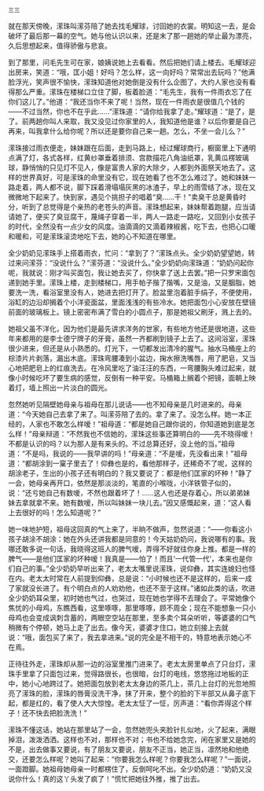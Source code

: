     三三 

   就在那天傍晚，潆珠叫潆芬陪了她去找毛耀球，讨回她的衣裳。明知这一去，是会破坏了最后那一幕的空气。她与他认识以来，还是末了那一趟她的举止最为漂亮，久后思想起来，值得骄傲与悲哀。

   到了那里，问毛先生可在家，娘姨说她上去看看。然后把她们请上楼去。毛耀球迎出房来，笑道：“哦，匡小姐！好吗？怎么样，这一向好吗？常常出去玩吗？”他满脸浮光，笑声很不愉快，潆珠知道他对她倒是没有什么企图了，大约人家也没有看得那么严重。潆珠在楼梯口立住了脚，板着脸道：“毛先生，我有一件雨衣忘了在你们这儿了。”他道：“我还当你不来了呢！当然，现在一件雨衣是很值几个钱的——不过当然，你也不在乎此……”潆珠道：“请你给我拿了走。”耀球道：“是了，是了。前两趟你叫人来取，我又没见过你家里的人，我知道他是谁？以后你要是自己再来，叫我拿什么给你呢？所以还是要你自己来一趟。怎么，不坐一会儿么？”

   潆珠接过雨衣便走，妹妹跟在后面，走到马路上，经过耀球商行，橱窗里上下通明点满了灯，各式各样，红黄纱罩垂着排须、宫款描花八角油纸罩，乳黄瓜楞玻璃球，静悄悄的只见灯不见人，像是富贵人家的大除夕，人都到外面祭天地去了。这样的世界真好，可是潆珠的命里没有它，现在她看了也不怎么难过了。她和妹妹一路走着，两人都不说，脚下踩着滑塌塌灰黑的冰渣子，早上的雨雪结了冰，现在又微微地下起来了。快到家，遇见个挑担子的唱着“臭……干！”卖臭干总是黄昏时分，听到了总觉得是个亲热的老苍头的声音。潆珠想起来，妹妹帮着跑腿，应当请请她了，便买了臭豆腐干，蔑绳子穿着一半，两人一路走一路吃，又回到小女孩子的时代，全然没有一点少女的风度。油滴滴的又滴着辣椒酱，吃下去，也把心口暖和暖和，可是潆珠滚烫地吃下去，她的心不知道在哪里。

   全少奶奶见潆珠手上搭着雨衣，忙问：“拿到了？”潆珠点头。全少奶奶望望她，转过来问潆芬：“没说什么？”潆芬道：“没说什么。”全少奶奶向潆珠道：“奶奶问起你呢，我就说：刚才叫买面包，我让她去买了，你快拿了送上去罢。”把一只罗宋面包递到她手里。潆珠上楼，走到楼梯口，用手帕子揩了揩嘴，又是油，又是胭脂，她要洗一洗，看浴室里没有人，她进去把灯开了。脸盆里泡着脏手绢子，不便使用，浴缸的边沿却搁着个小洋瓷面盆，里面浅浅的有些冷水。她把面包小心安放在壁镜前面的玻璃板上。镜上密密布满了雪白的小圆点子，那是她祖父刷牙，溅上去的。

   她祖父虽不洋化，因为他们是最先讲求洋务的世家，有些地方他还是很地道，这些年来都用的是李士德宁牌子的牙膏，虽然一齐都刷到镜子上去了。这间浴室，潆珠很少进来，但还是从小熟悉的。灯光下，一切都发出清冷的腥气。抽水马桶座上的棕漆片片剥落，漏出木底。潆珠弯腰凑到小盆边，掬水擦洗嘴唇，用了肥皂，又当心地把肥皂上的红痕洗去。在冷风里吃了油汪汪的东西，一弯腰胸头难过起来，就像小时候吃坏了要生病的感觉，反倒有一种平安。马桶箱上搁着个把镜，面朝上映着灯，墙上照出一片淡白的圆光。

   忽然她听见隔壁她母亲与祖母在那儿说话——也不知母亲是几时进来的。母亲道：“今天她自己去拿了来了。叫潆芬陪了去的。拿了来了。没怎么样。她一本正经的，人家也不敢怎么样嗳！”祖母道：“都是她自己跟你说的，你知道她到底是怎么样！”母亲辩道：“不然我也不信她的，潆珠这些事还算明白的——先不晓得嗳！不都是认识的吗？以为那人是有来头的。不过总算还好，没上他的当。”祖母道：“不是吗，我说的——我早讲的吗！”母亲道：“不是嗳，先没看出来！”祖母道：“都胡涂到一窠子里去了！仰彝也是的，看他那样子，还稀奇不了呢，这样的胡涂老子，生出的小孩子还有明白的？我又要说了：都是他们匡家的坏种！”静了一会，她母亲再开口，依然是那淡淡的，笔直的小喉咙，小洋铁管子似的，说：“还亏她自己有数嗳，不然也跟着坏了！……这人也还是存着心，所以弟弟妹妹去拿就拿不来。她有数嗳，所以叫妹妹一块儿去。”因又感慨起来，道：“这人看上去很好的吗！怎么知道呢？”

   她一味地护短，祖母这回真的气上来了，半晌不做声，忽然说道：“——你看这小孩子胡涂不胡涂：她在外头还讲我都是同意的！今天姑奶奶问，我说哪有的事。我哪还敢多说一句话，我晓得这班人的脾气嗳，弄得不好就往你身上推。都是一样的脾气——是他们匡家的坏种嗳！我真是——怕了！而且‘一代管一代’，本来也是你们自己的事。”全少奶奶早听出来了，老太太嘴里说潆珠，说仰彝，其实连媳妇也怪在内。老太太时常在人前提到仰彝，总是说：“小时候也还不是这样的，后来一成了家就没长进了。有个明白点的人劝劝他，也还不至于这样。”诸如此类的话，吹进全少奶奶耳朵里，初时她也气过，也哭过，现在她也学得不去理会了。平常她像个焦忧的小母鸡，东瞧西看，这里啄啄，那里啄啄，顾不周全；现在不能想象一只小母鸡也会变成讽刺含蓄的，两眼空空站在那里，至多卖个耳朵听听，等婆婆的口气稍微有个停顿，她马上走了出去。像今天，婆婆才住口，她立刻接上去就说：“哦，面包买了来了，我去拿进来。”说的完全是不相干的，特意地表示她心不在焉。

   正待往外走，潆珠却从那一边的浴室里推门进来了。老太太房里单点了只台灯，潆珠手里拿了只面包过来，觉得路很长，也很暗，台灯的电线，悠悠拖过地板的正中，她小心地跨过了。她把面包放到老太太身边的茶几上，茶几上台灯的光忽地照亮了潆珠的脸，潆珠的唇膏没洗干净，抹了开来，整个的脸的下半部又从鼻子底下起，都是红的，看了使人大大惊惶。老太太怔了一怔，厉声道：“看你弄得这个样子！还不快去把脸洗洗！”

   潆珠不懂这话，她站在那里站了一会，忽然她兜头夹脸针扎似地，火了起来，满眼掉泪，泼泼洒洒。这样也不对，那样也不对；书也不给她念完，闲在家里又是她的不是，出去做事又要说，有了朋友又要说，朋友不正当，她正当，凛然地和他绝交，还要怎么样呢？她叫了起来：“你要我怎么样呢？你要我怎么样呢？”一面说，一面蹬脚。她祖母她母亲一时都楞住了，反倒呵叱不出。全少奶奶道：“奶奶又没说你什么！真的这丫头发了疯了！”慌忙把她往外推，推了出去。

